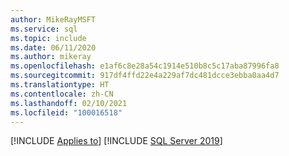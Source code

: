 ```yaml
---
author: MikeRayMSFT
ms.service: sql
ms.topic: include
ms.date: 06/11/2020
ms.author: mikeray
ms.openlocfilehash: e1af6c8e28a54c1914e510b8c5c17aba87996fa8
ms.sourcegitcommit: 917df4ffd22e4a229af7dc481dcce3ebba0aa4d7
ms.translationtype: HT
ms.contentlocale: zh-CN
ms.lasthandoff: 02/10/2021
ms.locfileid: "100016518"
---
```

[!INCLUDE [Applies to](../../includes/applies-md.md)] [!INCLUDE [SQL Server 2019](_ss2019.md)]
